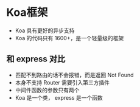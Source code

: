 # Koa框架

* Koa 具有更好的异步支持
* Koa 的代码只有 1600+，是一个轻量级的框架

## 和 express 对比

* 匹配不到路由的话不会报错，而是返回 Not Found
* 本身不支持 Router 需要引入第三方插件
* 中间件函数的参数只有两个
* Koa 是一个类， express 是一个函数
